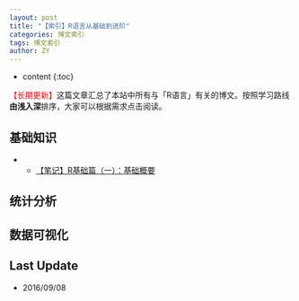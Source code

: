 ```yaml
---
layout: post
title: "【索引】R语言从基础到进阶"
categories: 博文索引
tags: 博文索引
author: ZY
---
```


* content
{:toc}

<font color="red">【长期更新】</font>这篇文章汇总了本站中所有与「R语言」有关的博文。按照学习路线**由浅入深**排序，大家可以根据需求点击阅读。




## 基础知识
- * [【笔记】R基础篇（一）：基础概要](https://woaielf.github.io/2016/09/15/R-basic-1/)


## 统计分析


## 数据可视化




## Last Update 
- 2016/09/08
